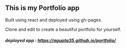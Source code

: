 ## This is my Portfolio app

Built using react and deployed using gh-pages.

Clone and edit to create a beautiful portfolio for yourself.

##### deployed app : https://agupta35.github.io/portfolio/

